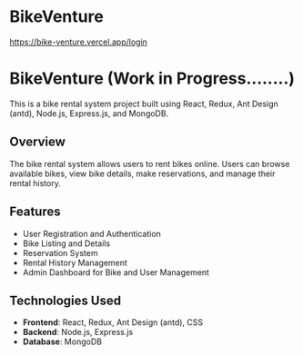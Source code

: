 # BikeVenture
https://bike-venture.vercel.app/login


# BikeVenture (Work in Progress........)

This is a bike rental system project built using React, Redux, Ant Design (antd), Node.js, Express.js, and MongoDB.

## Overview

The bike rental system allows users to rent bikes online. Users can browse available bikes, view bike details, make reservations, and manage their rental history.

## Features

- User Registration and Authentication
- Bike Listing and Details
- Reservation System
- Rental History Management
- Admin Dashboard for Bike and User Management

## Technologies Used

- **Frontend**: React, Redux, Ant Design (antd), CSS
- **Backend**: Node.js, Express.js
- **Database**: MongoDB


